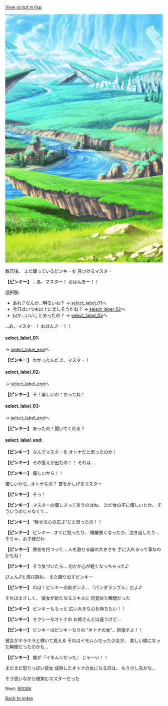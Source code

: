 [View script in lisp](../scripts/20211303.txt)

![plain.png](../images/backgrounds/plain.png)

数日後、
また踊っているピンキーを
見つけるマスター

**【ピンキー】**
…あ、マスター！
おはんきー！！

選択肢:
- あれ？なんか…明るいね？ → [select_label_01](#select_label_01)へ
- 今日はいつも以上に楽しそうだね？ → [select_label_02](#select_label_02)へ
- 何か…いいことあったの？ → [select_label_03](#select_label_03)へ

…あ、マスター！
おはんきー！！

#### select_label_01:
 → [select_label_end](#select_label_end)へ

**【ピンキー】**
わかったんだよ、マスター！

#### select_label_02:
 → [select_label_end](#select_label_end)へ

**【ピンキー】**
そ！楽しいの！だってね！

#### select_label_03:
 → [select_label_end](#select_label_end)へ

**【ピンキー】**
あったの！聞いてくれる？

#### select_label_end:

**【ピンキー】**
なんでマスターを
オトナだと思ったのか！

**【ピンキー】**
その答えが出たの！！
それは…

**【ピンキー】**
優しいから！！

優しいから…オトナなの？
首をかしげるマスター

**【ピンキー】**
そっ！

**【ピンキー】**
マスターの優しさって言うのはね、
ただ女の子に優しいとか、
そういうのじゃなくて…

**【ピンキー】**
“赦せる心の広さ”だと思ったの！！

**【ピンキー】**
ピンキー…すぐに怒ったり、
機嫌悪くなったり、泣き出したり…
そりゃ、お子様だわ

**【ピンキー】**
責任を持つって…
人を赦せる器の大きさを
手に入れるって事なのかもね！

**【ピンキー】**
そう気づいたら…
何だか心が軽くなっちゃった♪

ぴょん♪と飛び跳ね、
また踊り出すピンキー

**【ピンキー】**
わは！ピンキーの新ダンス…
『パンダランブル』だよ♪

それはまさしく、
彼女が新たなるスキルに
目覚めた瞬間だった

**【ピンキー】**
ピンキーももっと
広い大きな心を持ちたい！！

**【ピンキー】**
セクシーなオトナの
お姉さんとは違うけど…

**【ピンキー】**
ピンキーはピンキーなりの
“オトナの女”…
目指すよ！！

彼女がキラキラと輝いて見える
それはイモムシだった少女が、
美しい蝶になった瞬間だったのかも…

**【ピンキー】**
誰が『イモムシだった』
じゃーい！！

まだまだ怒りっぽい彼女
成熟したオトナの女になる日は、
もう少し先かな…

そう思いながら微笑むマスターだった


Next: [90006](90006.md)

[Back to index](index.md)

